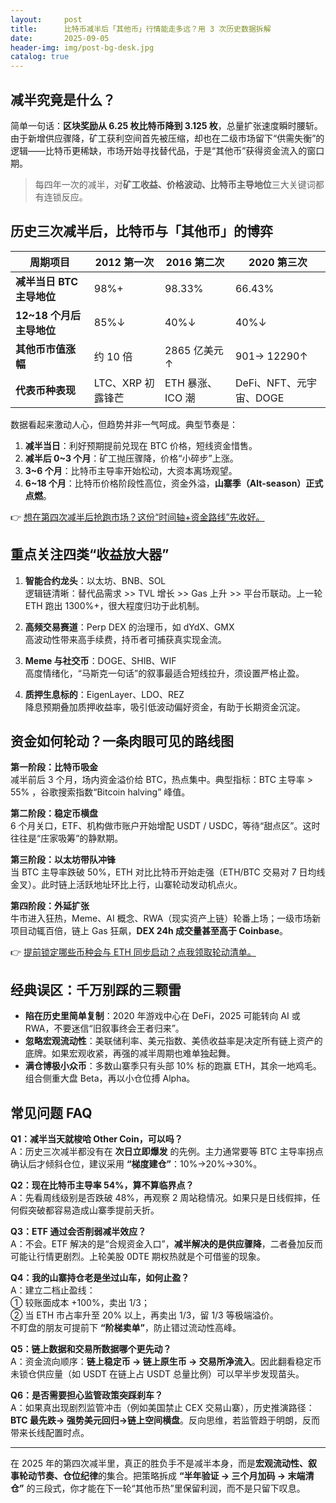 ```yaml
---
layout:     post
title:      比特币减半后「其他币」行情能走多远？用 3 次历史数据拆解
date:       2025-09-05
header-img: img/post-bg-desk.jpg
catalog: true
---
```


## 减半究竟是什么？

简单一句话：**区块奖励从 6.25 枚比特币降到 3.125 枚**，总量扩张速度瞬时腰斩。由于新增供应骤降，矿工获利空间首先被压缩，却也在二级市场留下“供需失衡”的逻辑——比特币更稀缺，市场开始寻找替代品，于是“其他币”获得资金流入的窗口期。

> 每四年一次的减半，对**矿工收益、价格波动、比特币主导地位**三大关键词都有连锁反应。

## 历史三次减半后，比特币与「其他币」的博弈

| 周期项目 | 2012 第一次 | 2016 第二次 | 2020 第三次 |
|---------|-------------|-------------|-------------|
| **减半当日 BTC 主导地位** | 98%+ | 98.33% | 66.43% |
| **12~18 个月后主导地位** | 85%↓ | 40%↓ | 40%↓ |
| **其他币市值涨幅** | 约 10 倍 | 2865 亿美元↑ | 901→ 12290↑ |
| **代表币种表现** | LTC、XRP 初露锋芒 | ETH 暴涨、ICO 潮 | DeFi、NFT、元宇宙、DOGE |

数据看起来激动人心，但趋势并非一气呵成。典型节奏是：

1. **减半当日**：利好预期提前兑现在 BTC 价格，短线资金惜售。
2. **减半后 0~3 个月**：矿工抛压骤降，价格“小碎步”上涨。
3. **3~6 个月**：比特币主导率开始松动，大资本离场观望。
4. **6~18 个月**：比特币价格阶段性高位，资金外溢，**山寨季（Alt-season）正式点燃**。

👉 [想在第四次减半后抢跑市场？这份“时间轴+资金路线”先收好。](https://okxdog.com/)

## 重点关注四类“收益放大器”

1. **智能合约龙头**：以太坊、BNB、SOL  
   逻辑链清晰：替代品需求 >> TVL 增长 >> Gas 上升 >> 平台币联动。上一轮 ETH 跑出 1300%+，很大程度归功于此机制。

2. **高频交易赛道**：Perp DEX 的治理币，如 dYdX、GMX  
   高波动性带来高手续费，持币者可捕获真实现金流。

3. **Meme 与社交币**：DOGE、SHIB、WIF  
   高度情绪化，“马斯克一句话”的叙事最适合短线拉升，须设置严格止盈。

4. **质押生息标的**：EigenLayer、LDO、REZ  
   降息预期叠加质押收益率，吸引低波动偏好资金，有助于长期资金沉淀。

## 资金如何轮动？一条肉眼可见的路线图

**第一阶段：比特币吸金**  
减半前后 3 个月，场内资金溢价给 BTC，热点集中。典型指标：BTC 主导率 > 55% ，谷歌搜索指数“Bitcoin halving” 峰值。

**第二阶段：稳定币横盘**  
6 个月关口，ETF、机构做市账户开始增配 USDT / USDC，等待“甜点区”。这时往往是“庄家吸筹”的静默期。

**第三阶段：以太坊带队冲锋**  
当 BTC 主导率跌破 50%，ETH 对比比特币开始走强（ETH/BTC 交易对 7 日均线金叉）。此时链上活跃地址环比上行，山寨轮动发动机点火。

**第四阶段：外延扩张**  
牛市进入狂热，Meme、AI 概念、RWA（现实资产上链）轮番上场；一级市场新项目动辄百倍，链上 Gas 狂飙，**DEX 24h 成交量甚至高于 Coinbase**。

👉 [提前锁定哪些币种会与 ETH 同步启动？点我领取轮动清单。](https://okxdog.com/)

## 经典误区：千万别踩的三颗雷

- **陷在历史里简单复制**：2020 年游戏中心在 DeFi，2025 可能转向 AI 或 RWA，不要迷信“旧叙事终会王者归来”。
- **忽略宏观流动性**：美联储利率、美元指数、美债收益率是决定所有链上资产的底牌。如果宏观收紧，再强的减半周期也难单独起舞。
- **满仓博极小众币**：多数山寨季只有头部 10% 标的跑赢 ETH，其余一地鸡毛。组合侧重大盘 Beta，再以小仓位搏 Alpha。

## 常见问题 FAQ

**Q1：减半当天就梭哈 Other Coin，可以吗？**  
A：历史三次减半都没有在 **次日立即爆发** 的先例。主力通常要等 BTC 主导率拐点确认后才倾斜仓位，建议采用 **“梯度建仓”**：10%→20%→30%。

**Q2：现在比特币主导率 54%，算不算临界点？**  
A：先看周线级别是否跌破 48%，再观察 2 周站稳情况。如果只是日线假摔，任何假突破都容易造成山寨季提前夭折。

**Q3：ETF 通过会否削弱减半效应？**  
A：不会。ETF 解决的是“合规资金入口”，**减半解决的是供应骤降**，二者叠加反而可能让行情更剧烈。上轮美股 0DTE 期权热就是个可借鉴的现象。

**Q4：我的山寨持仓老是坐过山车，如何止盈？**  
A：建立二档止盈线：  
① 较账面成本 +100%，卖出 1/3；  
② 当 ETH 市占率升至 20% 以上，再卖出 1/3，留 1/3 等极端溢价。  
不盯盘的朋友可提前下 **“阶梯卖单”**，防止错过流动性高峰。

**Q5：链上数据和交易所数据哪个更先动？**  
A：资金流向顺序：**链上稳定币 → 链上原生币 → 交易所净流入**。因此翻看稳定币未锁仓供应量（如 USDT 在链上占 USDT 总量比例）可以早半步发现苗头。

**Q6：是否需要担心监管政策突踩刹车？**  
A：如果真出现剧烈监管冲击（例如美国禁止 CEX 交易山寨），历史推演路径：**BTC 最先跌→ 强势美元回归→链上空间横盘**。反向思维，若监管趋于明朗，反而带来长线配置时点。

---

在 2025 年的第四次减半里，真正的胜负手不是减半本身，而是**宏观流动性、叙事轮动节奏、仓位纪律**的集合。把策略拆成 **“半年验证 → 三个月加码 → 末端清仓”** 的三段式，你才能在下一轮“其他币热”里保留利润，而不是只留下叹息。